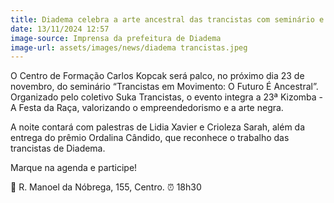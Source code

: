 ```yaml
---
title: Diadema celebra a arte ancestral das trancistas com seminário e premiação
date: 13/11/2024 12:57
image-source: Imprensa da prefeitura de Diadema
image-url: assets/images/news/diadema trancistas.jpeg
---
```


O Centro de Formação Carlos Kopcak será palco, no próximo dia 23 de novembro, do seminário “Trancistas em Movimento: O Futuro É Ancestral”. Organizado pelo coletivo Suka Trancistas, o evento integra a 23ª Kizomba - A Festa da Raça, valorizando o empreendedorismo e a arte negra.

A noite contará com palestras de Lidia Xavier e Crioleza Sarah, além da entrega do prêmio Ordalina Cândido, que reconhece o trabalho das trancistas de Diadema.

Marque na agenda e participe!

📍 R. Manoel da Nóbrega, 155, Centro.
⏰ 18h30
